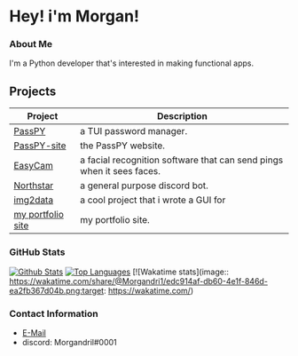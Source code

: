 # Hey! i'm Morgan!

### About Me
I'm a Python developer that's interested in making functional apps.

## Projects
| Project                                                     | Description                                                                    |
|-------------------------------------------------------------|--------------------------------------------------------------------------------|
| [PassPY](https://github.com/PassPY-co/PassPY-main)          | a TUI password manager.                                                        |
| [PassPY-site](https://github.com/Morgandri1/passPy)         | the PassPY website.                                                            |
| [EasyCam](https://github.com/Morgandri1/EasyCam)            | a facial recognition software that can send pings when it sees faces.          |
| [Northstar](https://github.com/Morgandri1/northstar-bot)    | a general purpose discord bot.                                                 |
| [img2data](https://github.com/ArisuUwU/Data2PNG)            | a cool project that i wrote a GUI for                                          |
| [my portfolio site](https://github.com/Morgandri1/portfolio)| my portfolio site.                                                             |

### GitHub Stats

[![Github Stats](https://github-readme-stats.vercel.app/api?username=Morgandri1&show_icons=true&count_private=true&theme=dark)](https://github.com/Morgandri1)
[![Top Languages](https://github-readme-stats.vercel.app/api/top-langs/?username=Morgandri1&layout=compact&langs_count=6&hide=assembly&theme=dark)](https://github.com/Morgandri1)
[![Wakatime stats](image:: https://wakatime.com/share/@Morgandri1/edc914af-db60-4e1f-846d-ea2fb367d04b.png:target: https://wakatime.com/)

### Contact Information
- [E-Mail](mailto:morgandri123@gmail.com)
- discord: Morgandril#0001
